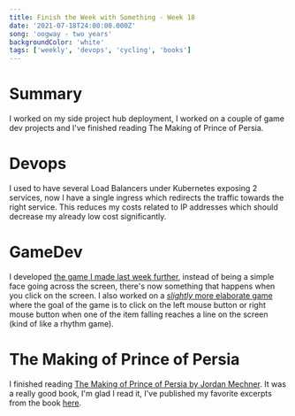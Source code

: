 ```yaml
---
title: Finish the Week with Something - Week 18
date: '2021-07-18T24:00:00.000Z'
song: 'oogway - two years'
backgroundColor: 'white'
tags: ['weekly', 'devops', 'cycling', 'books']
---
```


# Summary

I worked on my side project hub deployment, I worked on a couple of game dev projects and I've finished reading The Making of Prince of Persia.

# Devops

I used to have several Load Balancers under Kubernetes exposing 2 services, now I have a single ingress which redirects the traffic towards
the right service. This reduces my costs related to IP addresses which should decrease my already low cost significantly.

# GameDev

I developed [the game I made last week further](https://jeanarjean.itch.io/boux), instead of being a simple face going across the screen, there's now something that happens when you click on the screen. I also worked on a [_slightly_ more elaborate game](https://jeanarjean.itch.io/fatdandy) where the goal of the
game is to click on the left mouse button or right mouse button when one of the item falling reaches a line on the screen (kind of like
a rhythm game).

# The Making of Prince of Persia

I finished reading [The Making of Prince of Persia by Jordan Mechner](https://www.goodreads.com/book/show/12917506-the-making-of-prince-of-persia). It was a really good book, I'm glad I read it, I've published my favorite excerpts from the book [here](/blog/2021-07-18-the-making-of-prince-of-persia-favorite-passages).

